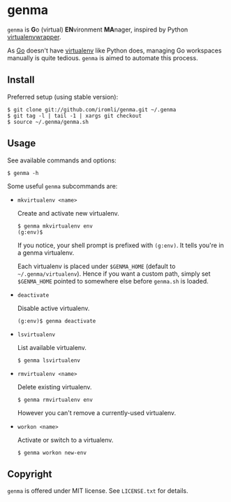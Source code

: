 genma
=====

`genma` is **G**o (virtual) **EN**vironment **MA**nager,
inspired by Python [virtualenvwrapper][].

[virtualenvwrapper]: https://bitbucket.org/dhellmann/virtualenvwrapper

As [Go][] doesn't have [virtualenv][] like Python does,
managing Go workspaces manually is quite tedious.
`genma` is aimed to automate this process.

[virtualenv]: http://www.virtualenv.org/
[Go]: http://golang.org/

Install
-------

Preferred setup (using stable version):

    $ git clone git://github.com/iromli/genma.git ~/.genma
    $ git tag -l | tail -1 | xargs git checkout
    $ source ~/.genma/genma.sh

Usage
-----

See available commands and options:

    $ genma -h

Some useful `genma` subcommands are:

*   `mkvirtualenv <name>`

    Create and activate new virtualenv.

        $ genma mkvirtualenv env
        (g:env)$

    If you notice, your shell prompt is prefixed with `(g:env)`.
    It tells you're in a genma virtualenv.

    Each virtualenv is placed under `$GENMA_HOME`
    (default to `~/.genma/virtualenv`).
    Hence if you want a custom path, simply set `$GENMA_HOME` pointed
    to somewhere else before `genma.sh` is loaded.

*   `deactivate`

    Disable active virtualenv.

        (g:env)$ genma deactivate

*   `lsvirtualenv`

    List available virtualenv.

        $ genma lsvirtualenv

*   `rmvirtualenv <name>`

    Delete existing virtualenv.

        $ genma rmvirtualenv env

    However you can't remove a currently-used virtualenv.

*   `workon <name>`

    Activate or switch to a virtualenv.

        $ genma workon new-env

Copyright
---------

`genma` is offered under MIT license. See `LICENSE.txt` for details.
